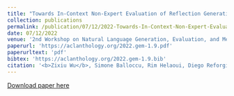 ```yaml
---
title: "Towards In-Context Non-Expert Evaluation of Reflection Generation for Counselling Conversations"
collection: publications
permalink: /publication/07/12/2022-Towards-In-Context-Non-Expert-Evaluation-of-Reflection-Generation-for-Counselling-Conversations
date: 07/12/2022
venue: '2nd Workshop on Natural Language Generation, Evaluation, and Metrics (GEM 2022, co-located with EMNLP 2022)'
paperurl: 'https://aclanthology.org/2022.gem-1.9.pdf'
paperurltext: 'pdf'
bibtex: 'https://aclanthology.org/2022.gem-1.9.bib'
citation: '<b>Zixiu Wu</b>, Simone Balloccu, Rim Helaoui, Diego Reforgiato Recupero, Daniele Riboni. Towards In-Context Non-Expert Evaluation of Reflection Generation for Counselling Conversations. In <i>Proceedings of the 2nd Workshop on Natural Language Generation, Evaluation, and Metrics (GEM 2022, co-located with EMNLP 2022)</i>, 2022.'
---
```


<a href='https://aclanthology.org/2022.gem-1.9.pdf'>Download paper here</a>
